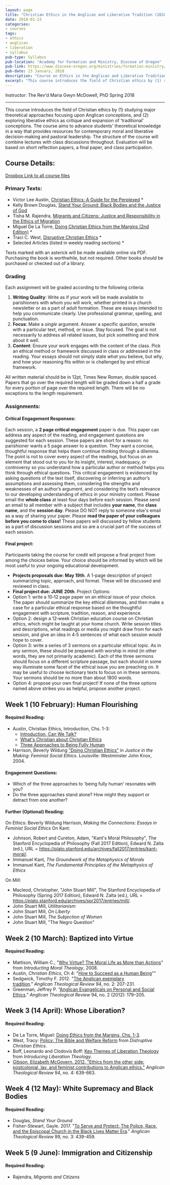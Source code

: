 ```yaml
---
layout: page
title: "Christian Ethics in the Anglican and Liberative Tradition (2018)"
date: 2018-01-23
categories:
- courses
tags:
- ethics
- anglican
- liberation
- syllabus
pub-type: Syllabus
pub-location: "Academy for Formation and Ministry, Diocese of Oregon"
pub-link: https://www.diocese-oregon.org/ministries/formation-ministry/academy-for-formation-and-mission/
pub-date: 23 January, 2018
description: "Course on Ethics in the Anglican and Liberative Tradition. Taught during the Spring session at the Academy for Formation and Ministry, Diocese of Oregon."
excerpt: "This course introduces the field of Christian ethics by (1) studying major theoretical approaches focusing upon Anglican conceptions, and (2) exploring liberative ethics as critique and expansion of ‘traditional’ conceptions. The course aims to advance students' theoretical knowledge in a way that provides resources for contemporary moral and liberative decision-making and pastoral leadership."
---
```

Instructor: The Rev'd Maria Gwyn McDowell, PhD
Spring 2018

***

This course introduces the field of Christian ethics by (1) studying major theoretical approaches focusing upon Anglican conceptions, and (2) exploring liberative ethics as critique and expansion of ‘traditional’ conceptions. The course aims to advance students' theoretical knowledge in a way that provides resources for contemporary moral and liberative decision-making and pastoral leadership. The structure of the course will combine lectures with class discussions throughout. Evaluation will be based on short reflection papers, a final paper, and class participation.
## Course Details:
[Dropbox Link to all course files](https://www.dropbox.com/sh/p0c2m5btk9gwwe5/AADNdo6r6ROwmHcmd-ZK18UPa?dl=0)

### Primary Texts:
* Victor Lee Austin, [Christian Ethics: A Guide for the Perplexed](https://www.bloomsbury.com/us/christian-ethics-a-guide-for-the-perplexed-9780567032201/) *
* Kelly Brown Douglas, [Stand Your Ground: Black Bodies and the Justice of God](http://www.orbisbooks.com/stand-your-ground.html)
* Tisha M. Rajendra, [Migrants and Citizens: Justice and Responsibility in the Ethics of Migration](https://www.eerdmans.com/Products/6882/migrants-and-citizens.aspx)
* Miguel De La Torre, [Doing Christian Ethics from the Margins (2nd Edition)](http://www.orbisbooks.com/doing-christian-ethics-from-the-margins-en.html) *
* Traci C. West, [Disruptive Christian Ethics](https://www.wjkbooks.com/Products/066422959X/disruptive-christian-ethics.aspx) *
* Selected Articles (listed in weekly reading sections) *

Texts marked with an asterick will be made available online via PDF. Purchasing the book is worthwhile, but not required. Other books should be purchased or checked out of a library.

### Grading
Each assignment will be graded according to the following criteria:
1. __Writing Quality__: Write as if your work will be made available to parishioners with whom you will work, whether printed in a church newsletter or as a part of adult formation. These are essays intended to help you communicate clearly. Use professional grammar, spelling, and punctuation.
2. __Focus__: Make a _single_ argument. Answer a specific question, wrestle with a particular text, method, or issue. Stay focused. The goal is not necessarily to address all related issues, but pick something and think about it well.
3. __Content__: Ensure your work engages with the content of the class. Pick an ethical method or framework discussed in class or addressed in the reading. Your essays should not simply state _what_ you believe, but _why_, and how your reasoning fits within or is challenged by and ethical framework.

All written material should be in 12pt, Times New Roman, double spaced. Papers that go over the required length will be graded down a half a grade for every portion of page over the required length. There will be no exceptions to the length requirement.

### Assignments:
#### Critical Engagement Responses:
Each session, a __2 page critical engagement__ paper is due. This paper can address any aspect of the reading, and engagement questions are suggested for each session. These papers are short for a reason: no parishioner wants a 5 page answer to a question. They want a concise, thoughtful response that helps them continue thinking through a dilemma. The point is not to cover every aspect of the readings, but focus on an element that stood out to you for its insight, interest, inadequacy, or controversy so you understand how a particular author or method helps you think through ethical questions.
This critical engagement is evidenced by asking questions of the text itself, discovering or inferring an author’s assumptions and assessing them, considering the strengths and weaknesses of an author’s argument, and considering the text’s relevance to our developing understanding of ethics in your ministry context.
Please email the __whole class__ at least four days before each session. Please send an email to all member with a subject that includes __your name__, the __class name__, and the __session day__. Please DO NOT reply to someone else's email as a way of sharing your paper.
Please __read the paper of your colleagues before you come to class!__ These papers will discussed by fellow students as a part of discussion sessions and so are a crucial part of the success of each session.

#### Final project:
Participants taking the course for credit will propose a final project from among the choices below. Your choice should be informed by which will be most useful to your ongoing educational development.
* __Projects proposals due: May 19th__. A 1-page description of project summarizing topic, approach, and format. These will be discussed and reviewed in class.
* __Final project due: JUNE 20th__.
Project Options:
* Option 1: write a 10‐12 page paper on an ethical issue of your choice. The paper should summarize the key ethical dilemmas, and then make a case for a particular ethical response based on the thoughtful engagement with scripture, tradition, reason, and experience.
* Option 2: design a 12‐week Christian education course on Christian ethics, which might be taught at your home church. Write session titles and descriptions, what readings or media you might draw from for each session, and give an idea in 4‐5 sentences of what each session would hope to cover.
* Option 3: write a series of 3 sermons on a particular ethical topic. As in any sermon, these should be prepared with worship in mind (in other words, they are not primarily academic). Each of the three sermons should focus on a different scripture passage, but each should in some way illuminate some facet of the ethical issue you are preaching on. It may be useful to choose lectionary texts to focus on in these sermons. Your sermons should be no more than about 1800 words.
* Option 4: propose your own final project! If none of the three options named above strikes you as helpful, propose another project.

## Week 1 (10 February): Human Flourishing


#### Required Reading:
* Austin, Christian Ethics, Introduction, Chs. 1-3:
  * [Introduction, Can We Talk?](https://www.dropbox.com/s/wqbhny82ifpquus/Austin_ChristianEthics-Intro-Chapter1.pdf?dl=0)
  * [What&#39;s Christian about Christian Ethics](https://www.dropbox.com/s/tgr92seesyibab9/Austin_ChristianEthics-Chapter2.pdf?dl=0)
  * [Three Approaches to Being Fully Human](https://www.dropbox.com/s/sroym8e6blqi293/Austin_ChristianEthics-Chapter3.pdf?dl=0)
* Harrison, Beverly Wildung [&quot;Doing Christian Ethics&quot;](https://www.dropbox.com/s/m12wy2ylph6ma5a/Harrison_DoingChristianEthics_JusticeinMaking.pdf?dl=0) in _Justice in the Making: Feminist Social Ethics_. Louisville: Westminster John Knox, 2004.

#### Engagement Questions:  
* Which of the three approaches to &#39;being fully human&#39; resonates with you?
* Do the three approaches stand alone? How might they support or detract from one another?

#### Further (Optional) Reading:
On Ethics:
Beverly Wildung Harrison, *Making the Connections: Essays in Feminist Social Ethics*
On Kant:
* Johnson, Robert and Cureton, Adam, "Kant's Moral Philosophy", The Stanford Encyclopedia of Philosophy (Fall 2017 Edition), Edward N. Zalta (ed.), URL = <https://plato.stanford.edu/archives/fall2017/entries/kant-moral/>.
* Immanuel Kant, *The Groundwork of the Metaphysics of Morals*
* Immanuel Kant, *The Fundamental Principlies of the Metaphysics of Ethics*

On Mill:
* Macleod, Christopher, "John Stuart Mill", The Stanford Encyclopedia of Philosophy (Spring 2017 Edition), Edward N. Zalta (ed.), URL = <https://plato.stanford.edu/archives/spr2017/entries/mill/>.
* John Stuart Mill, *Utilitarianism*
* John Stuart Mill, *On Liberty*
* John Stuart Mill, *The Subjection of Women*
* John Stuart Mill, "The Negro Question"

## Week 2 (10 March): Baptized into Virtue

#### Required Reading:
* Mattison, William C., "[Why Virtue? The Moral Life as More than Actions](https://www.dropbox.com/s/yb5vgy6q0ezzib9/Mattis_WhyVirtue-IntroducingMoralTheology-Ch3.pdf?dl=0)" from *Introducting Moral Theology*, 2008.
* Austin, *Christian Ethics*, Ch 4: "[How to Succeed as a Human Being](https://www.dropbox.com/s/bdkj88o6epfl7d0/Austin_ChristianEthics-Chapter4.pdf?dl=0)""
* Sedgwick, Timothy F. 2012. "[The Anglican exemplary tradition](https://www.dropbox.com/s/29rzd3j68jv6hki/Sedgwick_ATR94-2_AnglicanExemplaryTradition.pdf?dl=0)." *Anglican Theological Review* 94, no. 2: 207-231.
* Greenman, Jeffrey P. “[Anglican Evangelicals on Personal and Social Ethics](https://www.dropbox.com/s/0odwsnci6ao311m/Greenman-ATR94-2_Anglican-Evangelical-Ethics.pdf?dl=0).” *Anglican Theological Review* 94, no. 2 (2012): 179–205.

## Week 3 (14 April): Whose Liberation?
#### Required Reading:
* De La Torre, Miguel: [Doing Ethics from the Margins, Chs. 1-3](https://www.dropbox.com/s/oxcl46pbzuw9i8t/DeLaTorre-Doing-Christian-Ethics-from%20the-Margins_1-3.pdf?dl=0).
* West, Tracy: [Policy: The Bible and Welfare Reform](https://www.dropbox.com/s/myilcy7z9ranur3/West_Ch3-Policy.pdf?dl=0) from *Distruptive Christian Ethics*.
* Boff, Leonardo and Clodovis Boff: [Key Themes of Liberation Theology](https://www.dropbox.com/s/euebduezs4fyl6b/Boff_IntroductionLiberationTheology_chp4.pdf?dl=0) from *Introducing Liberation Theology*.
* [Gibson, Elizabeth McGovern. 2012. "Ethics from the other side: postcolonial, lay, and feminist contributions to Anglican ethics."](https://www.dropbox.com/s/us6s0efvt30dsc3/Gibson_ATR94-4_postcolonial-feminist-anglican-contributions.pdf?dl=0) *Anglican Theological Review* 94, no. 4: 639-663. 

## Week 4 (12 May): White Supremacy and Black Bodies
#### Required Reading:
* Douglas, *Stand Your Ground*
* Fisher-Stewart, Gayle. 2017. "[To Serve and Protect: The Police, Race, and the Episcopal Church in the Black Lives Matter Era](https://www.dropbox.com/s/d2u42yp390beh64/Fisher-Stewart_ATR99-3_ServeProtect.pdf?dl=0)." *Anglican Theological Review* 99, no. 3: 439-459.

## Week 5 (9 June): Immigration and Citizenship
#### Required Reading:
* Rajendra, *Migrants and Citizens*
